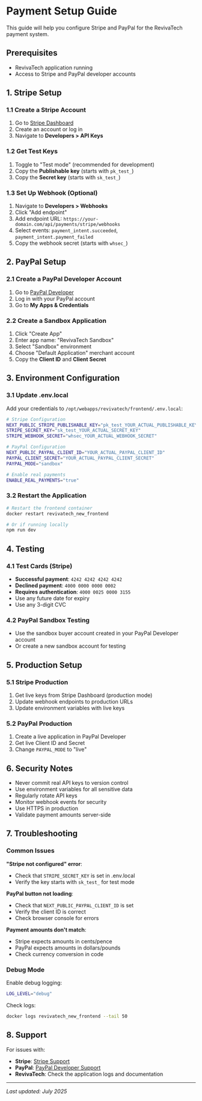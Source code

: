 # Payment Setup Guide

This guide will help you configure Stripe and PayPal for the RevivaTech payment system.

## Prerequisites

- RevivaTech application running
- Access to Stripe and PayPal developer accounts

## 1. Stripe Setup

### 1.1 Create a Stripe Account
1. Go to [Stripe Dashboard](https://dashboard.stripe.com)
2. Create an account or log in
3. Navigate to **Developers > API Keys**

### 1.2 Get Test Keys
1. Toggle to "Test mode" (recommended for development)
2. Copy the **Publishable key** (starts with `pk_test_`)
3. Copy the **Secret key** (starts with `sk_test_`)

### 1.3 Set Up Webhook (Optional)
1. Navigate to **Developers > Webhooks**
2. Click "Add endpoint"
3. Add endpoint URL: `https://your-domain.com/api/payments/stripe/webhooks`
4. Select events: `payment_intent.succeeded`, `payment_intent.payment_failed`
5. Copy the webhook secret (starts with `whsec_`)

## 2. PayPal Setup

### 2.1 Create a PayPal Developer Account
1. Go to [PayPal Developer](https://developer.paypal.com)
2. Log in with your PayPal account
3. Go to **My Apps & Credentials**

### 2.2 Create a Sandbox Application
1. Click "Create App"
2. Enter app name: "RevivaTech Sandbox"
3. Select "Sandbox" environment
4. Choose "Default Application" merchant account
5. Copy the **Client ID** and **Client Secret**

## 3. Environment Configuration

### 3.1 Update .env.local
Add your credentials to `/opt/webapps/revivatech/frontend/.env.local`:

```bash
# Stripe Configuration
NEXT_PUBLIC_STRIPE_PUBLISHABLE_KEY="pk_test_YOUR_ACTUAL_PUBLISHABLE_KEY"
STRIPE_SECRET_KEY="sk_test_YOUR_ACTUAL_SECRET_KEY"
STRIPE_WEBHOOK_SECRET="whsec_YOUR_ACTUAL_WEBHOOK_SECRET"

# PayPal Configuration
NEXT_PUBLIC_PAYPAL_CLIENT_ID="YOUR_ACTUAL_PAYPAL_CLIENT_ID"
PAYPAL_CLIENT_SECRET="YOUR_ACTUAL_PAYPAL_CLIENT_SECRET"
PAYPAL_MODE="sandbox"

# Enable real payments
ENABLE_REAL_PAYMENTS="true"
```

### 3.2 Restart the Application
```bash
# Restart the frontend container
docker restart revivatech_new_frontend

# Or if running locally
npm run dev
```

## 4. Testing

### 4.1 Test Cards (Stripe)
- **Successful payment**: `4242 4242 4242 4242`
- **Declined payment**: `4000 0000 0000 0002`
- **Requires authentication**: `4000 0025 0000 3155`
- Use any future date for expiry
- Use any 3-digit CVC

### 4.2 PayPal Sandbox Testing
- Use the sandbox buyer account created in your PayPal Developer account
- Or create a new sandbox account for testing

## 5. Production Setup

### 5.1 Stripe Production
1. Get live keys from Stripe Dashboard (production mode)
2. Update webhook endpoints to production URLs
3. Update environment variables with live keys

### 5.2 PayPal Production
1. Create a live application in PayPal Developer
2. Get live Client ID and Secret
3. Change `PAYPAL_MODE` to "live"

## 6. Security Notes

- Never commit real API keys to version control
- Use environment variables for all sensitive data
- Regularly rotate API keys
- Monitor webhook events for security
- Use HTTPS in production
- Validate payment amounts server-side

## 7. Troubleshooting

### Common Issues

**"Stripe not configured" error**:
- Check that `STRIPE_SECRET_KEY` is set in .env.local
- Verify the key starts with `sk_test_` for test mode

**PayPal button not loading**:
- Check that `NEXT_PUBLIC_PAYPAL_CLIENT_ID` is set
- Verify the client ID is correct
- Check browser console for errors

**Payment amounts don't match**:
- Stripe expects amounts in cents/pence
- PayPal expects amounts in dollars/pounds
- Check currency conversion in code

### Debug Mode

Enable debug logging:
```bash
LOG_LEVEL="debug"
```

Check logs:
```bash
docker logs revivatech_new_frontend --tail 50
```

## 8. Support

For issues with:
- **Stripe**: [Stripe Support](https://support.stripe.com)
- **PayPal**: [PayPal Developer Support](https://developer.paypal.com/support)
- **RevivaTech**: Check the application logs and documentation

---

*Last updated: July 2025*
